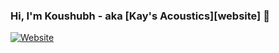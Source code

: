 <!-- ### Hi there 👋 -->

<!--
**koushub/koushub** is a ✨ _special_ ✨ repository because its `README.md` (this file) appears on your GitHub profile.

Here are some ideas to get you started:

- 🔭 I’m currently working on ...
- 🌱 I’m currently learning ...
- 👯 I’m looking to collaborate on ...
- 🤔 I’m looking for help with ...
- 💬 Ask me about ...
- 📫 How to reach me: ...
- 😄 Pronouns: ...
- ⚡ Fun fact: ...
-->

### Hi, I'm Koushubh - aka [Kay's Acoustics][website] 👋

[![Website](![AppVeyor](https://img.shields.io/appveyor/build/Hello/k?label=Kay%27s%20Acoustics&logo=Youtube&style=for-the-badge))](https://sites.google.com/view/kaysacoustics/home)
